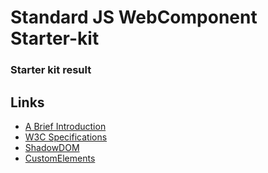 # Standard JS WebComponent Starter-kit

### Starter kit result

<wcd-show showcode>
  <custom-element name="readme, with code"></custom-element>
</wcd-show>

## Links
- [A Brief Introduction](https://www.webcomponents.org/introduction)
- [W3C Specifications](https://github.com/w3c/webcomponents/)
- [ShadowDOM](https://developers.google.com/web/fundamentals/web-components/shadowdom)
- [CustomElements](https://developers.google.com/web/fundamentals/web-components/customelements)

